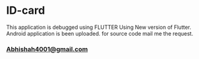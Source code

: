 # ID-card
This application is debugged using FLUTTER 
Using New version of Flutter. Android application is been uploaded. 
for source code mail me the request.
### Abhishah4001@gmail.com
